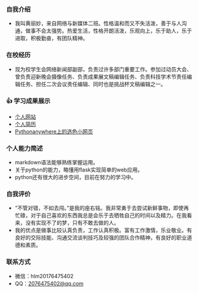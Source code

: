 ### 自我介绍
- 我叫黄丽妙，来自网络与新媒体二班。性格温和而又不失活泼，善于与人沟通，做事不会太强势。热爱生活，性格开朗活泼，乐观向上，乐于助人，乐于进取，积极勤奋，有团队精神。

### 在校经历
- 现为校学生会网络新闻部副部，负责过许多部门重要工作。参加过动员大会、曾负责迎新晚会摄像任务、负责成果展文稿编辑任务、负责科技学术节责任编辑任务、担任二次会议责任编辑、同时也是挑战杯文稿编辑之一。

### :+1: 学习成果展示
- [个人网站](http://limiaohuang.gitee.io/mywebsite/)
- [个人简历](https://limiaohuang.gitee.io/midterm_operation/)
- [Pythonanywhere上的选色小网页](http://huanglimiao.pythonanywhere.com/)


### 个人能力简述
- markdown语法能够熟练掌握运用。
- 关于python的能力，略懂用flask实现简单的web应用。
- python还有很大的进步空间，目前在努力的学习中。

### 自我评价
- “不管对错，不如去闯。”是我的座右铭。我非常勇于去尝试新鲜事物，即使再忙碌，对于自己喜欢的东西我总是会乐于去牺牲自己的时间以及精力。在我看来，没有实现不了的梦，只有不敢去做的人。
- 我的优点是做事比较认真负责，工作认真积极。富有工作激情，乐业敬业。有良好的交际技能、沟通交流谈判技巧及较强的团队合作精神，有良好的职业道德和素质。

### 联系方式
- 微信：hlm20176475402
- QQ：2076475402@qq.com

